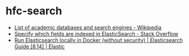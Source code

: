 # hfc-search

- [List of academic databases and search engines - Wikipedia](https://en.wikipedia.org/wiki/List_of_academic_databases_and_search_engines)
- [Specify which fields are indexed in ElasticSearch - Stack Overflow](https://stackoverflow.com/questions/13626617/specify-which-fields-are-indexed-in-elasticsearch)
- [Run Elasticsearch locally in Docker (without security) | Elasticsearch Guide [8.14] | Elastic](https://www.elastic.co/guide/en/elasticsearch/reference/current/run-elasticsearch-locally.html)
